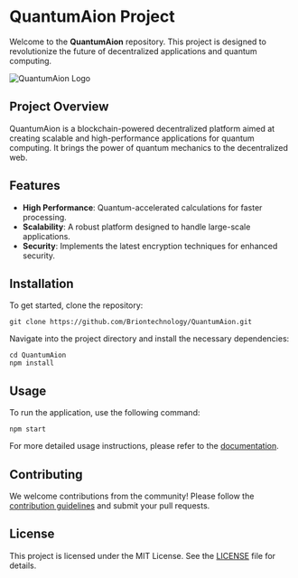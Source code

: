 
# QuantumAion Project

Welcome to the **QuantumAion** repository. This project is designed to revolutionize the future of decentralized applications and quantum computing.

![QuantumAion Logo](https://your-image-url.com/logo.png)

## Project Overview
QuantumAion is a blockchain-powered decentralized platform aimed at creating scalable and high-performance applications for quantum computing. It brings the power of quantum mechanics to the decentralized web.

## Features
- **High Performance**: Quantum-accelerated calculations for faster processing.
- **Scalability**: A robust platform designed to handle large-scale applications.
- **Security**: Implements the latest encryption techniques for enhanced security.

## Installation
To get started, clone the repository:
```
git clone https://github.com/Briontechnology/QuantumAion.git
```
Navigate into the project directory and install the necessary dependencies:
```
cd QuantumAion
npm install
```

## Usage
To run the application, use the following command:
```
npm start
```
For more detailed usage instructions, please refer to the [documentation](https://link-to-docs.com).

## Contributing
We welcome contributions from the community! Please follow the [contribution guidelines](CONTRIBUTING.md) and submit your pull requests.

## License
This project is licensed under the MIT License. See the [LICENSE](LICENSE) file for details.
